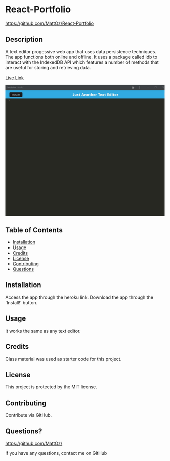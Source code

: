 # React-Portfolio
https://github.com/MattOz/React-Portfolio

## Description
A text editor progessive web app that uses data persistence techniques. The app functions both online and offline. It uses a package called idb to interact with the IndexedDB API which features a number of methods that are useful for storing and retrieving data.

[Live Link]([https://pure-basin-43127.herokuapp.com/]
)

![Screenshot](./client/src/images/Screenshot.jpg)

## Table of Contents
- [Installation](#installation)
- [Usage](#usage)
- [Credits](#credits)
- [License](#license)
- [Contributing](#contributing)
- [Questions](#questions)

## Installation
Access the app through the heroku link. Download the app through the 'Install!' button.

## Usage
It works the same as any text editor.

## Credits
Class material was used as starter code for this project.

## License
This project is protected by the MIT license.

## Contributing
Contribute via GitHub.

## Questions?
https://github.com/MattOz/

If you have any questions, contact me on GitHub